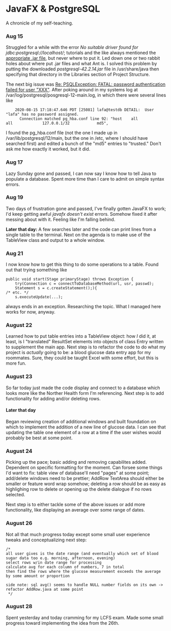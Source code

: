 # JavaFX & PostgreSQL

A chronicle of my self-teaching.

### Aug 15
Struggled for a while with the error *No suitable driver found for jdbc:postgresql://localhost/<database>*;
tutorials and the like always mentioned the [appropriate .jar file](https://jdbc.postgresql.org/), but never where to put it.
Led down one or two rabbit holes about where put .jar files and what Ant is. I solved this problem by putting the downloaded
*postgresql-42.2.14.jar* file in /usr/share/java then specifying that directory in the Libraries section of Project Structure.

The next big issue was [Re: PSQLException: FATAL: password authentication failed for user "XXX"](https://www.postgresql.org/message-id/13628.1366994290@sss.pgh.pa.us).
After poking around in my systems log at /var/log/postgresql/posgresql-12-main.log, in which there were several lines like
```
    2020-08-15 17:18:47.646 PDT [25081] lafa@testdb DETAIL:  User "lafa" has no password assigned.
	  Connection matched pg_hba.conf line 92: "host    all             all             127.0.0.1/32            md5",
```

I found the pg_hba.conf file (not the one I made up in /var/lib/postgresql/12/main, but the one in /etc, where I should have searched first) and edited a bunch
of the "md5" entries to "trusted." Don't ask me how exactly it worked, but it did.

### Aug 17
Lazy Sunday gone and passed, I can now say I know how to tell Java to populate a database.
Spent more time than I care to admit on simple syntax errors.

### Aug 19
Two days of frustration gone and passed, I've finally gotten JavaFX to work; I'd keep getting awful *javafx doesn't exist* errors. 
Somehow fixed it after messing about with it. Feeling like I'm falling behind.

**Later that day:** A few searches later and the code can print lines from a single table to the terminal.
Next on the agenda is to make use of the TableView class and output to a whole window.

### Aug 21
I now know how to get this thing to do some operations to a table.
Found out that trying something like 
```
public void start(Stage primaryStage) throws Exception {
    try(Connection c = connectToDatabaseMethod(url, usr, passwd);
    Statement s = c.createStatement();){
/* etc. */
    s.executeUpdate(...);
```
always ends in an exception. Researching the topic. 
What I managed here works for now, anyway.

### August 22
Learned how to put table entries into a TableView object:
how *I* did it, at least, is I "translated" ResultSet elements into objects of class Entry written to supplement the main app.
Next step is to refactor the code to do what my project is *actually* going to be:
a blood glucose data entry app for my roommates. Sure, they could be taught Excel with some effort, but this is more fun.

### August 23
So far today just made the code display and connect to a database which looks more like the Norther Health form I'm referencing.
Next step is to add functionality for adding and/or deleting rows.

#### Later that day
Began reviewing creation of additional windows and built foundation on which to implement the addition of a new line of glucose data.
I can see that updating the table one element of a row at a time if the user wishes would probably be best at some point.

### August 24
Picking up the pace; basic adding and removing capabilites added. Dependent on specific formatting for the moment.
Can forsee some things I'd want to fix: table view of database'll need "pages" at some point; add/delete windows need to be prettier;
AddRow TextArea should either be smaller or feature word wrap somehow; deleting a row should be as easy as highlighing row to delete
or opening up the delete dialogue if no rows selected.

Next step is to either tackle some of the above issues or add more functionality, like displaying an average over some range of dates.

### August 26
Not all that much progress today except some small user experience tweaks and conceptualizing next step:
```
/*
all user gives is the date range (and eventually which set of blood sugar data too e.g. morning, afternoon, evening)
select rows w/in date range for processing
calculate avg for each column of numbers, 7 in total
then find the rows where the glucose measurement exceeds the average by some amount or proportion

side note: sql avg() seems to handle NULL number fields on its own -> refactor AddRow.java at some point
 */
```

### August 28
Spent yesterday and today cramming for my LCFS exam. Made some small progress toward implementing the idea from the 26th.
